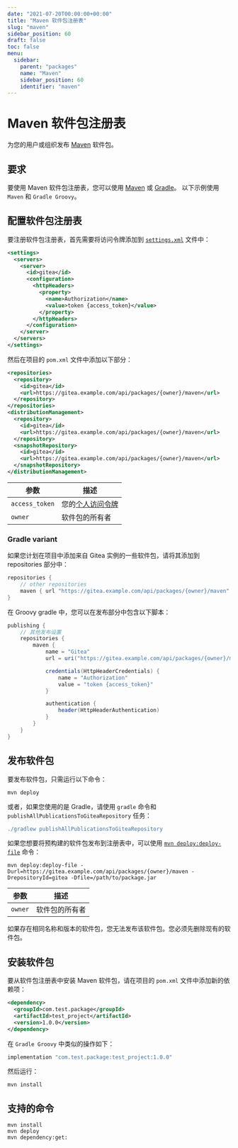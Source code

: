 ```yaml
---
date: "2021-07-20T00:00:00+00:00"
title: "Maven 软件包注册表"
slug: "maven"
sidebar_position: 60
draft: false
toc: false
menu:
  sidebar:
    parent: "packages"
    name: "Maven"
    sidebar_position: 60
    identifier: "maven"
---
```


# Maven 软件包注册表

为您的用户或组织发布 [Maven](https://maven.apache.org) 软件包。

## 要求

要使用 Maven 软件包注册表，您可以使用 [Maven](https://maven.apache.org/install.html) 或 [Gradle](https://gradle.org/install/)。
以下示例使用 `Maven` 和 `Gradle Groovy`。

## 配置软件包注册表

要注册软件包注册表，首先需要将访问令牌添加到 [`settings.xml`](https://maven.apache.org/settings.html) 文件中：

```xml
<settings>
  <servers>
    <server>
      <id>gitea</id>
      <configuration>
        <httpHeaders>
          <property>
            <name>Authorization</name>
            <value>token {access_token}</value>
          </property>
        </httpHeaders>
      </configuration>
    </server>
  </servers>
</settings>
```

然后在项目的 `pom.xml` 文件中添加以下部分：

```xml
<repositories>
  <repository>
    <id>gitea</id>
    <url>https://gitea.example.com/api/packages/{owner}/maven</url>
  </repository>
</repositories>
<distributionManagement>
  <repository>
    <id>gitea</id>
    <url>https://gitea.example.com/api/packages/{owner}/maven</url>
  </repository>
  <snapshotRepository>
    <id>gitea</id>
    <url>https://gitea.example.com/api/packages/{owner}/maven</url>
  </snapshotRepository>
</distributionManagement>
```

| 参数           | 描述                                                                                  |
| -------------- | ------------------------------------------------------------------------------------- |
| `access_token` | 您的[个人访问令牌](development/api-usage.md#通过-api-认证) |
| `owner`        | 软件包的所有者                                                                        |

### Gradle variant

如果您计划在项目中添加来自 Gitea 实例的一些软件包，请将其添加到 repositories 部分中：

```groovy
repositories {
    // other repositories
    maven { url "https://gitea.example.com/api/packages/{owner}/maven" }
}
```

在 Groovy gradle 中，您可以在发布部分中包含以下脚本：

```groovy
publishing {
    // 其他发布设置
    repositories {
        maven {
            name = "Gitea"
            url = uri("https://gitea.example.com/api/packages/{owner}/maven")

            credentials(HttpHeaderCredentials) {
                name = "Authorization"
                value = "token {access_token}"
            }

            authentication {
                header(HttpHeaderAuthentication)
            }
        }
    }
}
```

## 发布软件包

要发布软件包，只需运行以下命令：

```shell
mvn deploy
```

或者，如果您使用的是 Gradle，请使用 `gradle` 命令和 `publishAllPublicationsToGiteaRepository` 任务：

```groovy
./gradlew publishAllPublicationsToGiteaRepository
```

如果您想要将预构建的软件包发布到注册表中，可以使用 [`mvn deploy:deploy-file`](https://maven.apache.org/plugins/maven-deploy-plugin/deploy-file-mojo.html) 命令：

```shell
mvn deploy:deploy-file -Durl=https://gitea.example.com/api/packages/{owner}/maven -DrepositoryId=gitea -Dfile=/path/to/package.jar
```

| 参数    | 描述           |
| ------- | -------------- |
| `owner` | 软件包的所有者 |

如果存在相同名称和版本的软件包，您无法发布该软件包。您必须先删除现有的软件包。

## 安装软件包

要从软件包注册表中安装 Maven 软件包，请在项目的 `pom.xml` 文件中添加新的依赖项：

```xml
<dependency>
  <groupId>com.test.package</groupId>
  <artifactId>test_project</artifactId>
  <version>1.0.0</version>
</dependency>
```

在 `Gradle Groovy` 中类似的操作如下：

```groovy
implementation "com.test.package:test_project:1.0.0"
```

然后运行：

```shell
mvn install
```

## 支持的命令

```
mvn install
mvn deploy
mvn dependency:get:
```
